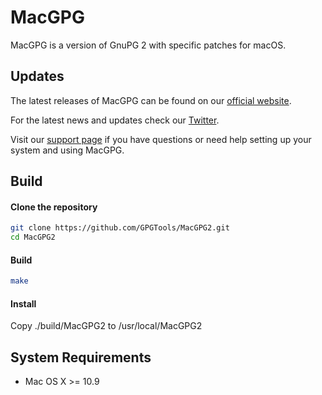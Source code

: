 MacGPG
=======

MacGPG is a version of GnuPG 2 with specific patches for macOS.


Updates
-------

The latest releases of MacGPG can be found on our [official website](https://gpgtools.org/).

For the latest news and updates check our [Twitter](https://twitter.com/gpgtools).

Visit our [support page](https://gpgtools.tenderapp.com) if you have questions or need help setting up your system and using MacGPG.


Build
-----

#### Clone the repository
```bash
git clone https://github.com/GPGTools/MacGPG2.git
cd MacGPG2
```

#### Build
```bash
make
```

#### Install

Copy ./build/MacGPG2 to /usr/local/MacGPG2

System Requirements
-------------------

* Mac OS X >= 10.9
